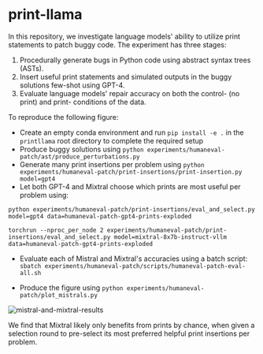 # print-llama

In this repository, we investigate language models' ability to utilize print statements to patch buggy code. The experiment has three stages:
1. Procedurally generate bugs in Python code using abstract syntax trees (ASTs).
2. Insert useful print statements and simulated outputs in the buggy solutions few-shot using GPT-4.
3. Evaluate language models' repair accuracy on both the control- (no print) and print- conditions of the data.

To reproduce the following figure:
- Create an empty conda environment and run ```pip install -e .``` in the ```printllama``` root directory to complete the required setup
- Produce buggy solutions using ```python experiments/humaneval-patch/ast/produce_perturbations.py```
- Generate many print insertions per problem using ```python experiments/humaneval-patch/print-insertions/print-insertion.py model=gpt4```
- Let both GPT-4 and Mixtral choose which prints are most useful per problem using:

```python experiments/humaneval-patch/print-insertions/eval_and_select.py model=gpt4 data=humaneval-patch-gpt4-prints-exploded``` 

```torchrun --nproc_per_node 2 experiments/humaneval-patch/print-insertions/eval_and_select.py model=mixtral-8x7b-instruct-vllm data=humaneval-patch-gpt4-prints-exploded```

- Evaluate each of Mistral and Mixtral's accuracies using a batch script:
  ```sbatch experiments/humaneval-patch/scripts/humaneval-patch-eval-all.sh```

- Produce the figure using ```python experiments/humaneval-patch/plot_mistrals.py```

![mistral-and-mixtral-results](experiments/humaneval-patch/figures/mistral-and-mixtral-bothselections.png)

We find that Mixtral likely only benefits from prints by chance, when given a selection round to pre-select its most preferred helpful print insertions per problem.
